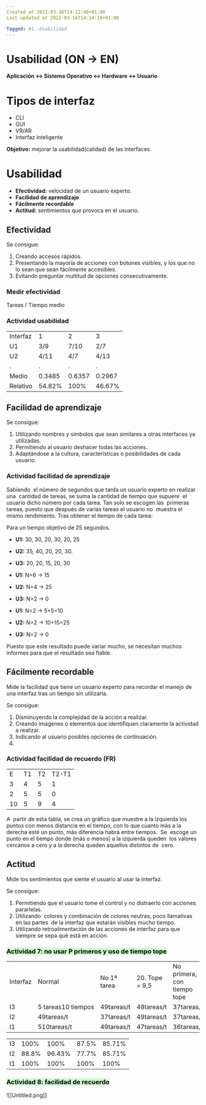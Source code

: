 ```yaml
---
Created at 2022-03-16T14:12:40+01:00
Last updated at 2022-03-16T14:14:18+01:00

Tagged: #1.-Usabilidad
---
```


# Usabilidad (ON → EN)
**Aplicación <-> Sistema Operativo <-> Hardware <-> Usuario** 

# Tipos de interfaz 
* CLI 
* GUI 
* VR/AR 
* Interfaz inteligente 

**Objetivo:** mejorar la usabilidad(calidad) de las interfaces. 


# Usabilidad 
* **Efectividad:** velocidad de un usuario experto. 
* **Facilidad de aprendizaje** 
* **Fácilmente recordable** 
* **Actitud:** sentimientos que provoca en el usuario. 


## Efectividad 
Se consigue: 

1. Creando accesos rápidos. 
2. Presentando la mayoría de acciones con botones visibles, y los que no lo sean que sean fácilmente accesibles. 
3. Evitando preguntar multitud de opciones consecutivamente. 


### Medir efectividad 
Tareas / Tiempo medio 


### Actividad usabilidad 
|     |     |     |     |
| --- | --- | --- | --- |
| Interfaz | 1   | 2   | 3   |
| U1  | 3/9 | 7/10 | 2/7 |
| U2  | 4/11 | 4/7 | 4/13 |
| .   | .   | .   | .   |
| Medio | 0.3485 | 0.6357 | 0.2967 |
| Relativo | 54.82% | 100% | 46.67% |

## Facilidad de aprendizaje 
Se consigue: 

1. Utilizando nombres y símbolos que sean similares a otras interfaces ya utilizadas. 
2. Permitiendo al usuario deshacer todas las acciones. 
3. Adaptándose a la cultura, características o posibilidades de cada usuario. 


### Actividad facilidad de aprendizaje 
Sabiendo  el número de segundos que tarda un usuario experto en realizar una  cantidad de tareas, se suma la cantidad de tiempo que supuere  el usuario dicho número por cada tarea. Tan solo se escogen las  primeras tareas, puesto que después de varias tareas el usuario no  muestra el mismo rendimiento. Tras obtener el tiempo de cada tarea: 

Para un tiempo objetivo de 25 segundos. 

* **U1:** 30, 30, 20, 30, 20, 25 
* **U2:** 35, 40, 20, 20, 30. 
* **U3:** 20, 20, 15, 20, 30 

* **U1:** N=6 → 15 
* **U2:** N=4 → 25 
* **U3:** N=2 → 0 

* **U1:** N=2 → 5+5=10 
* **U2:** N=2 → 10+15=25 
* **U3:** N=2 → 0 

Puesto que este resultado puede variar mucho, se necesitan muchos informes para que el resultado sea fiable. 


## Fácilmente recordable 
Mide la facilidad que tiene un usuario experto para recordar el manejo de una interfaz tras un tiempo sin utilizarla. 

Se consigue: 

1. Disminuyendo la complejidad de la acción a realizar. 
2. Creando imágenes o elementos que identifiquen claramente la actividad a realizar. 
3. Indicando al usuario posibles opciones de continuación. 
4. 

### Actividad facilidad de recuerdo (FR) 
|     |     |     |     |
| --- | --- | --- | --- |
| E   | T1  | T2  | T2-T1 |
| 3   | 4   | 5   | 1   |
| 2   | 5   | 5   | 0   |
| 10  | 5   | 9   | 4   |

A  partir de esta tabla, se crea un gráfico que muestre a la izquierda los  puntos con menos distancia en el tiempo, con lo que cuanto más a la  derecha esté un punto, más diferencia habrá entre tiempos. 
Se  escoge un punto en el tiempo donde (más o menos) a la izquierda queden  los valores cercanos a cero y a la derecha queden aquellos distintos de  cero. 


## Actitud 
Mide los sentimientos que siente el usuario al usar la interfaz. 

Se consigue: 

1. Permitiendo que el usuario tome el control y no distraerlo con acciones pararlelas. 
2. Utilizando  colores y combinación de colores neutras, poco llamativas en las partes  de la interfaz que estarán visibles mucho tiempo. 
3. Utilizando retroalimentación de las acciones de interfaz para que siempre se sepa qué está en acción. 


### <mark style="background: #BBFABBA6;">Actividad 7: no usar P primeros y uso de tiempo tope </mark> 
|     |     |     |     |     |
| --- | --- | --- | --- | --- |
| Interfaz | Normal | No 1ª tarea | 20. Tope = 9,5 | No primera, con tiempo tope |
| I3  | 5 tareas10 tiempos | 49tareas/t | 48tareas/t | 37tareas/t |
| I2  | 49tareas/t | 37tareas/t | 49tareas/t | 37tareas/t |
| I1  | 510tareas/t | 49tareas/t | 47tareas/t | 36tareas/t |


|     |     |     |     |     |
| --- | --- | --- | --- | --- |
| I3  | 100% | 100% | 87.5% | 85.71% |
| I2  | 88.8% | 96.43% | 77.7% | 85.71% |
| I1  | 100% | 100% | 100% | 100% |


### <mark style="background: #BBFABBA6;">Actividad 8: facilidad de recuerdo  </mark> 
![[Untitled.png]]

